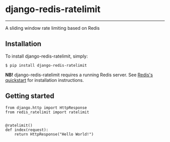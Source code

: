 # django-redis-ratelimit

---

A sliding window rate limiting based on Redis

## Installation

To install django-redis-ratelimit, simply:

```
$ pip install django-redis-ratelimit
```

**NB!** django-redis-ratelimit requires a running Redis server. See [Redis's quickstart](http://redis.io/topics/quickstart)
 for installation instructions.

## Getting started

```
from django.http import HttpResponse
from redis_ratelimit import ratelimit


@ratelimit()
def index(request):
    return HttpResponse("Hello World!")

```
